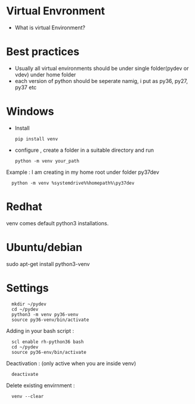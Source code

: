# Virtual Envronment 
- What is virtual Environment? 

# Best practices 
- Usually all virtual environments should be under single folder(pydev or vdev) under home folder
- each version of python should be seperate namig, i put as py36, py27, py37 etc

# Windows
- Install 
      
      pip install venv
      
- configure , create a folder in a suitable directory and run 

      python -m venv your_path
 Example : I am creating in my home root under folder py37dev
 
      python -m venv %systemdrive%%homepath%\py37dev
      
      


# Redhat 

venv comes default python3 installations. 

# Ubuntu/debian  

sudo apt-get install python3-venv

# Settings 

      mkdir ~/pydev
      cd ~/pydev
      python3 -m venv py36-venv
      source py36-venv/bin/activate

Adding in your bash script : 

      scl enable rh-python36 bash
      cd ~/pydev
      source py36-env/bin/activate

Deactivation : (only active when you are inside venv)
      
      deactivate

Delete existing envirnment : 

      venv --clear
